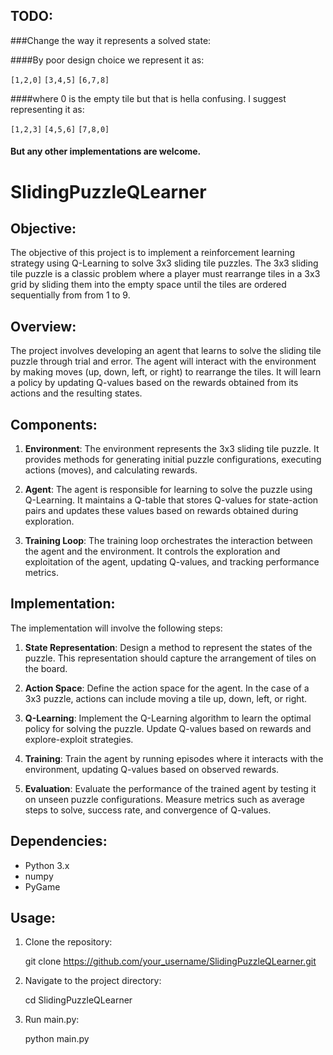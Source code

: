 ## TODO:

###Change the way it represents a solved state:

####By poor design choice we represent it as:

`[1,2,0]`
`[3,4,5]`
`[6,7,8] `

####where 0 is the empty tile but that is hella confusing. I suggest representing it as:

`[1,2,3]`
`[4,5,6]`
`[7,8,0]`

#### But any other implementations are welcome.

# SlidingPuzzleQLearner

## Objective:
The objective of this project is to implement a reinforcement learning strategy using Q-Learning to solve 3x3 sliding tile puzzles. The 3x3 sliding tile puzzle is a classic problem where a player must rearrange tiles in a 3x3 grid by sliding them into the empty space until the tiles are ordered sequentially from from 1 to 9.

## Overview:
The project involves developing an agent that learns to solve the sliding tile puzzle through trial and error. The agent will interact with the environment by making moves (up, down, left, or right) to rearrange the tiles. It will learn a policy by updating Q-values based on the rewards obtained from its actions and the resulting states.

## Components:
1. **Environment**: The environment represents the 3x3 sliding tile puzzle. It provides methods for generating initial puzzle configurations, executing actions (moves), and calculating rewards.
   
2. **Agent**: The agent is responsible for learning to solve the puzzle using Q-Learning. It maintains a Q-table that stores Q-values for state-action pairs and updates these values based on rewards obtained during exploration.

3. **Training Loop**: The training loop orchestrates the interaction between the agent and the environment. It controls the exploration and exploitation of the agent, updating Q-values, and tracking performance metrics.

## Implementation:
The implementation will involve the following steps:

1. **State Representation**: Design a method to represent the states of the puzzle. This representation should capture the arrangement of tiles on the board.

2. **Action Space**: Define the action space for the agent. In the case of a 3x3 puzzle, actions can include moving a tile up, down, left, or right.

3. **Q-Learning**: Implement the Q-Learning algorithm to learn the optimal policy for solving the puzzle. Update Q-values based on rewards and explore-exploit strategies.

4. **Training**: Train the agent by running episodes where it interacts with the environment, updating Q-values based on observed rewards.

5. **Evaluation**: Evaluate the performance of the trained agent by testing it on unseen puzzle configurations. Measure metrics such as average steps to solve, success rate, and convergence of Q-values.

## Dependencies:
- Python 3.x
- numpy
- PyGame

## Usage:
1. Clone the repository:

     git clone https://github.com/your_username/SlidingPuzzleQLearner.git

2. Navigate to the project directory:

   cd SlidingPuzzleQLearner

3. Run main.py:

   python main.py



   
